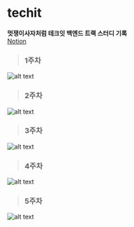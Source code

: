 # techit
**멋쟁이사자처럼 테크잇 백엔드 트랙 스터디 기록**  
[Notion](https://swyg.link/9QTMr)
   
>### 1주차
![alt text](./readme_img/1주차.png)  

>### 2주차
![alt text](./readme_img/2주차.png)

>### 3주차
![alt text](./readme_img/3주차.png)

>### 4주차
![alt text](./readme_img/4주차.png)

>### 5주차
![alt text](./readme_img/1주차.png)
